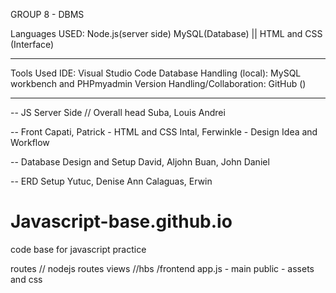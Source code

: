 GROUP 8 - DBMS
 
 Languages USED: Node.js(server side) MySQL(Database) || HTML and CSS (Interface)

 --------------------------------------------

 Tools Used 
 IDE: Visual Studio Code
 Database Handling (local): MySQL workbench and PHPmyadmin
 Version Handling/Collaboration: GitHub ()


---------------------------------------------

 -- JS Server Side // Overall head
 Suba, Louis Andrei

-- Front
Capati, Patrick - HTML and CSS
Intal, Ferwinkle - Design Idea and Workflow


-- Database Design and Setup
David, Aljohn
Buan, John Daniel

-- ERD Setup
Yutuc, Denise Ann 
Calaguas, Erwin 




# Javascript-base.github.io
code base for javascript practice

routes // nodejs routes
views //hbs /frontend
app.js - main
public - assets and css

